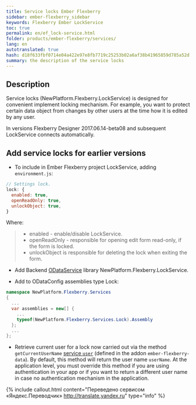 ```yaml
--- 
title: Service locks Ember Flexberry 
sidebar: ember-flexberry_sidebar 
keywords: Flexberry Ember LockService 
toc: true 
permalink: en/ef_lock-service.html 
folder: products/ember-flexberry/services/ 
lang: en 
autotranslated: true 
hash: d18f633fbf0714e04a422e97e8fb7719c25253b02a6af38b41965859d785a52d 
summary: the description of the service locks 
--- 
```


## Description 

Service locks (NewPlatform.Flexberry.LockService) is designed for convenient implement locking mechanism. For example, you want to protect certain data object from changes by other users at the time how it is edited by any user. 

In versions Flexberry Designer 2017.06.14-beta08 and subsequent LockService connects automatically. 

## Add service locks for earlier versions 

* To include in Ember Flexberry project LockService, adding `environment.js`: 

```js
// Settings lock. 
lock: {
  enabled: true,
  openReadOnly: true,
  unlockObject: true,
}
``` 

Where: 
> * enabled - enable/disable LockService. 
> * openReadOnly - responsible for opening edit form read-only, if the form is locked. 
> * unlockObject is responsible for deleting the lock when exiting the form. 

* Add Backend [ODataService](fo_orm-odata-service.html) library NewPlatform.Flexberry.LockService. 

* Add to ODataConfig assemblies type Lock: 
```cs
namespace NewPlatform.Flexberry.Services
{
  ...
  var assemblies = new[] {
    ...
    typeof(NewPlatform.Flexberry.Services.Lock).Assembly
  };
  ...
};
``` 

* Retrieve current user for a lock now carried out via the method `getCurrentUserName` [service `user`](https://github.com/Flexberry/ember-flexberry-data/blob/develop/addon/services/user.js) (defined in the addon `ember-flexberry-data`). By default, this method will return the user name `userName`. At the application level, you must override this method if you are using authentication in your app or if you want to return a different user name in case no authentication mechanism in the application. 



{% include callout.html content="Переведено сервисом «Яндекс.Переводчик» <http://translate.yandex.ru>" type="info" %}